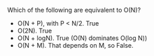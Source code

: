 Which of the following are equivalent to O(N)?

- O(N + P), with P < N/2. True
- O(2N). True
- O(N + logN). True (O(N) dominates O(log N))
- O(N + M). That depends on M, so False.